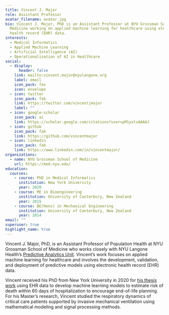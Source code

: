 ```yaml
---
title: Vincent J. Major
role: Assistant Professor
avatar_filename: avatar.jpg
bio: Vincent J. Major, PhD is an Assistant Professor at NYU Grossman School of
  Medicine working on applied machine learning for healthcare using electronic
  health record (EHR) data.
interests:
  - Medical Informatics
  - Applied Machine Learning
  - Artificial Intelligence (AI)
  - Operationalization of AI in Healthcare
social:
  - display:
      header: false
    link: mailto:vincent.major@nyulangone.org
    label: email
    icon_pack: fas
    icon: envelope
  - icon: twitter
    icon_pack: fab
    link: https://twitter.com/vincentjmajor
    label: ""
  - icon: google-scholar
    icon_pack: ai
    link: https://scholar.google.com/citations?user=pM1yxtsAAAAJ
  - icon: github
    icon_pack: fab
    link: https://github.com/vincentmajor
  - icon: linkedin
    icon_pack: fab
    link: https://www.linkedin.com/in/vincentmajor/
organizations:
  - name: NYU Grossman School of Medicine
    url: https://med.nyu.edu/
education:
  courses:
    - course: PhD in Medical Informatics
      institution: New York University
      year: 2020
    - course: ME in Bioengineering
      institution: University of Canterbury, New Zealand
      year: 2015
    - course: BE(Hons) in Mechanical Engineering
      institution: University of Canterbury, New Zealand
      year: 2014
email: ""
superuser: true
highlight_name: true
---
```

Vincent J. Major, PhD, is an Assistant Professor of Population Health at NYU Grossman School of Medicine who works closely with NYU Langone Health’s [Predictive Analytics Unit](https://nyupau.github.io/). Vincent’s work focuses on applied machine learning for healthcare and involves the development, validation, and deployment of predictive models using electronic health record (EHR) data.

Vincent received his PhD from New York University in 2020 for [his thesis work](https://search.proquest.com/openview/91689540c8c89b2e5e4c98285df096b1/) using EHR data to develop machine learning models to estimate risk of death within 60 days of hospitalization to encourage end-of-life planning. For his Master’s research, Vincent studied the respiratory dynamics of critical care patients supported by invasive mechanical ventilation using mathematical modeling and signal processing methods.
